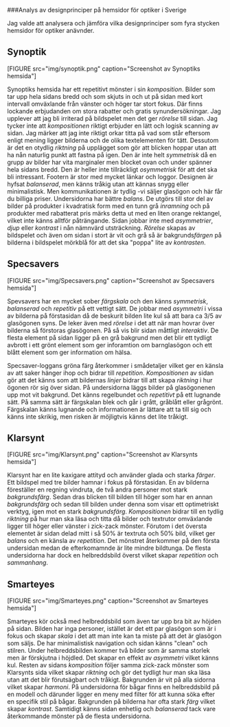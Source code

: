 ###Analys av designprinciper på hemsidor för optiker i Sverige 

Jag valde att analysera och jämföra vilka designprinciper som fyra stycken hemsidor för optiker anävnder.

Synoptik 
----
[FIGURE src="img/synoptik.png" caption="Screenshot av Synoptiks hemsida"]

Synoptiks hemsida har ett repetitivt mönster i sin *komposition*. Bilder som tar upp hela sidans bredd och som skjuts in 
och ut på sidan med kort intervall omväxlande från vänster och höger tar stort fokus. Där finns lockande erbjudanden om 
stora rabatter och gratis synundersökningar. Jag upplever att jag bli irriterad på bildspelet men det ger *rörelse* till sidan.
Jag tycker inte att *kompositionen* riktigt erbjuder en lätt och logisk scanning av sidan. Jag märker att jag inte riktigt 
orkar titta på vad som står eftersom enligt mening ligger bilderna och de olika textelementen för tätt. Dessutom är det en
otydlig *riktning* på upplägget som gör att blicken hoppar utan att ha nån naturlig punkt att fastna på igen.
Den är inte helt *symmetrisk* då en grupp av bilder har vita marginaler men blocket ovan och under spänner hela sidans bredd. 
Den är heller inte tillräckligt *osymmetrisk* för att det ska bli intressant. Footern är stor med mycket länkar och loggor. 
Designen är hyfsat *balanserad*, men känns tråkig utan att kännas snygg eller minimalistisk. Men kommunikationen är tydlig 
-vi säljer glasögon och här får du billiga priser. 
Undersidorna har bättre *balans*. De utgörs till stor del av bilder på produkter i kvadratisk form med en tunn grå *inramning*
och på produkter med rabatterat pris märks detta ut med en liten orange rektangel, vilket inte känns alltför påträngande.
Sidan jobbar inte med *asymmetrier*, *djup* eller *kontrast* i nån nämnvärd utsträckning. *Rörelse* skapas av bildspelet 
och även om sidan i stort är vit och grå så är bakgrunds*färgen* på bilderna i bildspelet mörkblå för att det ska "poppa"
lite av *kontrasten*.


Specsavers 
----
[FIGURE src="img/Specsavers.png" caption="Screenshot av Specsavers hemsida"]

Spevsavers har en mycket sober *färgskala* och den känns *symmetrisk*, *balanserad* och *repetitiv* på ett vettigt sätt.
De jobbar med *asymmetri* i vissa av bilderna på förstasidan då de beskurit bilden lite kul så att bara ca 3/5 av glasögonen 
syns.
De leker även med *rörelse* i det att när man hovrar över bilderna så förstoras glasögonen. På så vis blir sidan måttligt
*interaktiv*. De flesta element på sidan 
ligger på en grå bakgrund men det blir ett tydligt avbrott i ett grönt element som ger inforamtion om barnglasögon och ett 
blått element som ger information om hälsa. 

Specsaver-loggans gröna färg återkommer i smådetaljer vilket 
ger en känsla av att saker hänger ihop och bidrar till *repetition*. 
*Kompositionen* av sidan gör att det känns som att bildernas *linjer* bidrar till att skapa *riktning* i hur ögonen rör sig över
sidan. På undersidorna läggs bilder på glasögonenen upp mot vit bakgrund. Det känns regelbundet
och *repetitivt* på ett lugnande sätt. På samma sätt är färgskalan blek och går i grått, gråblått eller grågrönt. Färgskalan
känns lugnande och informationen är lättare att ta till sig och känns inte skrikig, men risken är möjligtvis känns det 
lite tråkigt.


Klarsynt
----
[FIGURE src="img/Klarsynt.png" caption="Screenshot av Klarsynts hemsida"]

Klarsynt har en lite kaxigare attityd och använder glada och starka *färger*. Ett bildspel med tre bilder hamnar i fokus på 
förstasidan. En av bilderna föreställer en regning vindruta, de två andra personer mot stark *bakgrundsfärg*. Sedan dras blicken 
till bilden till höger som har en annan *bakgrundsfärg* och sedan till bilden under denna som visar ett optimetriskt verktyg, 
igen mot en stark *bakgrundsfärg*. 
*Kompositionen* bidrar till en tydlig *riktning* på hur man ska läsa och titta då bilder och textrutor omväxlande ligger till höger eller vänster 
i zick-zack mönster. Förutom i det översta elementet är sidan delad mitt i så 50% är textruta och 50% bild, vilket ger 
*balans* och en känsla av *repetition*. Det mönstret återkommer på den första undersidan medan de efterkomamnde är lite 
mindre bildtunga. De flesta 
undersidorna har dock en helbreddsbild överst vilket skapar *repetition* och *sammanhang*.

Smarteyes
----
[FIGURE src="img/Smarteyes.png" caption="Screenshot av Smarteyes hemsida"]

Smarteyes kör också med helbreddsbild som även tar upp bra bit av höjden på sidan. Bilden har inga personer, istället är 
det ett par glasögon som är i fokus och skapar *skala* 
i det att man inte kan ta miste på att det är glasögon som säljs. 
De har 
minimalistisk navigation och sidan känns "clean" och stilren. Under helbreddsbilden kommer två bilder som är samma storlek
men är förskjutna 
i höjdled. Det skapar en effekt av *asymmetri* vilket känns kul. Resten av sidans *komposition* följer samma zick-zack mönster som 
Klarsynts sida vilket skapar *riktning* och gör det tydligt hur man ska läsa utan att det blir förutsägbart och tråkigt.
Bakgrunden är vit på alla sidorna vilket skapar *harmoni*.
På undersidorna för bågar finns en helbreddsbild på en modell och därunder ligger en meny med filter för att kunna söka 
efter en specifik stil på bågar. Bakgrunden på bilderna har ofta stark *färg* vilket skapar *kontrast*. Samtidigt känns sidan 
enhetlig och *balanserad* tack vare återkommande mönster på de flesta undersidorna. 



